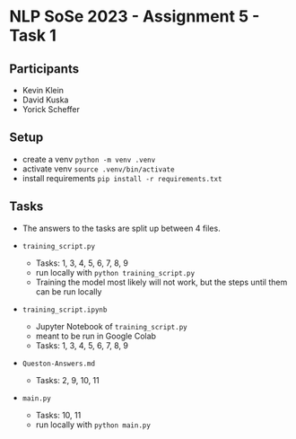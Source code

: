 # NLP SoSe 2023 - Assignment 5 - Task 1

## Participants

- Kevin Klein
- David Kuska
- Yorick Scheffer

## Setup

- create a venv `python -m venv .venv`
- activate venv `source .venv/bin/activate`
- install requirements `pip install -r requirements.txt`

## Tasks

- The answers to the tasks are split up between 4 files.
- `training_script.py`
  - Tasks: 1, 3, 4, 5, 6, 7, 8, 9
  - run locally with `python training_script.py`
  - Training the model most likely will not work, but the steps until them can be run locally

- `training_script.ipynb`
  - Jupyter Notebook of `training_script.py` 
  - meant to be run in Google Colab
  - Tasks: 1, 3, 4, 5, 6, 7, 8, 9

- `Queston-Answers.md`
  - Tasks: 2, 9, 10, 11

- `main.py`
  - Tasks: 10, 11
  - run locally with `python main.py`
